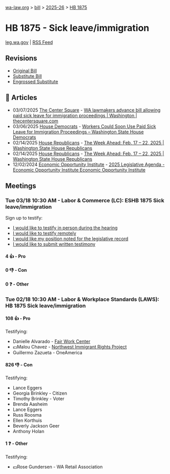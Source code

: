 [wa-law.org](/) > [bill](/bill/) > [2025-26](/bill/2025-26/) > [HB 1875](/bill/2025-26/hb/1875/)

# HB 1875 - Sick leave/immigration
[leg.wa.gov](https://app.leg.wa.gov/billsummary?BillNumber=1875&Year=2025&Initiative=false) | [RSS Feed](./rss.xml)

## Revisions
* [Original Bill](1/)
* [Substitute Bill](S/)
* [Engrossed Substitute](S.E/)

## 📰 Articles
* 03/07/2025 [The Center Square](/org/the_center_square/) - [WA lawmakers advance bill allowing paid sick leave for immigration proceedings | Washington | thecentersquare.com](https://www.thecentersquare.com/washington/article_7388cffc-fb9f-11ef-95f6-6725474250a6.html#:~:text=Engrossed%20Substitute%20House%20Bill%201875)
* 03/06/2025 [House Democrats](/org/house_democrats/) - [Workers Could Soon Use Paid Sick Leave for Immigration Proceedings – Washington State House Democrats](https://housedemocrats.wa.gov/blog/2025/03/06/workers-could-soon-use-paid-sick-leave-for-immigration-proceedings/#:~:text=House%20Bill%201875)
* 02/14/2025 [House Republicans](/org/house_republicans/) - [The Week Ahead: Feb. 17 – 22, 2025 | Washington State House Republicans](http://houserepublicans.wa.gov/week/the-week-ahead-feb-17-22-2025/#:~:text=HB%201875)
* 02/14/2025 [House Republicans](/org/house_republicans/) - [The Week Ahead: Feb. 17 – 22, 2025 | Washington State House Republicans](https://houserepublicans.wa.gov/week/the-week-ahead-feb-17-22-2025/#:~:text=HB%201875)
* 12/02/2024 [Economic Opportunity Institute](/org/economic_opportunity_institute/) - [2025 Legislative Agenda - Economic Opportunity Institute Economic Opportunity Institute](https://www.opportunityinstitute.org/2025-legislative-agenda/#:~:text=House%20Bill%201875)

## Meetings
### Tue 03/18 10:30 AM - Labor & Commerce (LC): ESHB 1875 Sick leave/immigration
Sign up to testify:
* [I would like to testify in person during the hearing](https://app.leg.wa.gov/csi/Testifier/Add?chamber=House&mId=33057&aId=165779&caId=26414&tId=1)
* [I would like to testify remotely](https://app.leg.wa.gov/csi/Testifier/Add?chamber=House&mId=33057&aId=165779&caId=26414&tId=2)
* [I would like my position noted for the legislative record](https://app.leg.wa.gov/csi/Testifier/Add?chamber=House&mId=33057&aId=165779&caId=26414&tId=3)
* [I would like to submit written testimony](https://app.leg.wa.gov/csi/Testifier/Add?chamber=House&mId=33057&aId=165779&caId=26414&tId=4)

#### 4 👍 - Pro

#### 0 👎 - Con

#### 0 ❓ - Other

### Tue 02/18 10:30 AM - Labor & Workplace Standards (LAWS): HB 1875 Sick leave/immigration
#### 108 👍 - Pro
Testifying:
* Danielle Alvarado - [Fair Work Center](/org/fair_work_center/)
* 💵Malou Chavez - [Northwest Immigrant Rights Project](/org/northwest_immigrant_rights_project/)
* Guillermo Zazueta - OneAmerica

#### 826 👎 - Con
Testifying:
* Lance Eggers
* Georgia Brinkley - Citizen
* Timothy Brinkley - Voter
* Brenda Aasheim
* Lance Eggers
* Russ Roosma
* Ellen Korthuis
* Beverly Jackson Geer
* Anthony Holan

#### 1 ❓ - Other
Testifying:
* 💵Rose Gundersen - WA Retail Association
